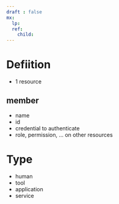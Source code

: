 ```yaml
---
draft : false
mx:
  lp:
  ref:
    child:
---
```


# Defiition
- 1 resource

## member
  - name
  - id
  - credential to authenticate
  - role, permission, ... on other resources 

# Type
- human
- tool
- application
- service

